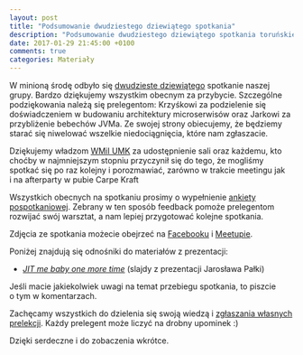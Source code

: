 ```yaml
---
layout: post
title: "Podsumowanie dwudziestego dziewiątego spotkania"
description: "Podsumowanie dwudziestego dziewiątego spotkania toruńskiej grupy użytkowników języka Java."
date: 2017-01-29 21:45:00 +0100
comments: true
categories: Materiały
---
```

W&nbsp;minioną środę odbyło się <a href="{{root_url}}/meeting/29/">dwudzieste dziewiątego</a> spotkanie naszej grupy. Bardzo dziękujemy wszystkim obecnym za przybycie. Szczególne podziękowania należą się prelegentom: Krzyśkowi za podzielenie się doświadczeniem w budowaniu architektury microserwisów oraz Jarkowi za przybliżenie bebechów JVMa. Ze swojej strony obiecujemy, że będziemy starać się niwelować wszelkie niedociągnięcia, które nam zgłaszacie.

Dziękujemy władzom <a href="https://www.mat.umk.pl" target="_blank">WMiI UMK</a> za&nbsp;udostępnienie sali oraz każdemu, kto choćby w&nbsp;najmniejszym stopniu przyczynił się do tego, że&nbsp;mogliśmy spotkać się po raz kolejny i&nbsp;porozmawiać, zarówno w&nbsp;trakcie meetingu jak i&nbsp;na afterparty w&nbsp;pubie Carpe Kraft

Wszystkich obecnych na&nbsp;spotkaniu prosimy o&nbsp;wypełnienie <a href="http://bit.ly/29-spotkanie-Torun-JUG-ankieta" target="_blank">ankiety pospotkaniowej</a>. Zebrany w&nbsp;ten sposób feedback pomoże prelegentom rozwijać swój warsztat, a&nbsp;nam lepiej przygotować kolejne spotkania. <!--more-->

Zdjęcia ze spotkania możecie obejrzeć na&nbsp;<a href="https://www.facebook.com/TorunJUG/photos/?tab=album&album_id=1861419074081577" target="_blank">Facebooku</a> i&nbsp;<a href="http://www.meetup.com/Torun-JUG/photos/27571815/" target="_blank">Meetupie</a>.

Poniżej znajdują się odnośniki do materiałów z&nbsp;prezentacji:
<ul>
  <li>
    <a href="{{root_url}}/materials/meetings/29/jitmebaby-jugtorun.zip">
      <em>JIT me baby one more time</em></a> (slajdy z&nbsp;prezentacji Jarosława Pałki)
  </li>
</ul>

Jeśli macie jakiekolwiek uwagi na&nbsp;temat przebiegu spotkania, to&nbsp;piszcie o&nbsp;tym w&nbsp;komentarzach.

Zachęcamy wszystkich do dzielenia się swoją wiedzą i&nbsp;<a href="{{root_url}}/speakers/">zgłaszania własnych prelekcji</a>. Każdy prelegent może liczyć na drobny upominek :)

Dzięki serdeczne i&nbsp;do zobaczenia wkrótce.